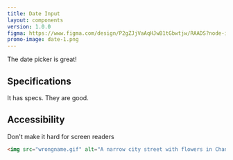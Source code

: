 ```yaml
---
title: Date Input
layout: components
version: 1.0.0
figma: https://www.figma.com/design/P2gZJjVaAqHJwB1tGbwtjw/RAADS?node-id=5178-8295&t=DaQuC2pMFYEZZcOO-1
promo-image: date-1.png
---
```


The date picker is great!

## Specifications

It has specs. They are good.


## Accessibility

Don't make it hard for screen readers

```html
<img src="wrongname.gif" alt="A narrow city street with flowers in Chania">
```

